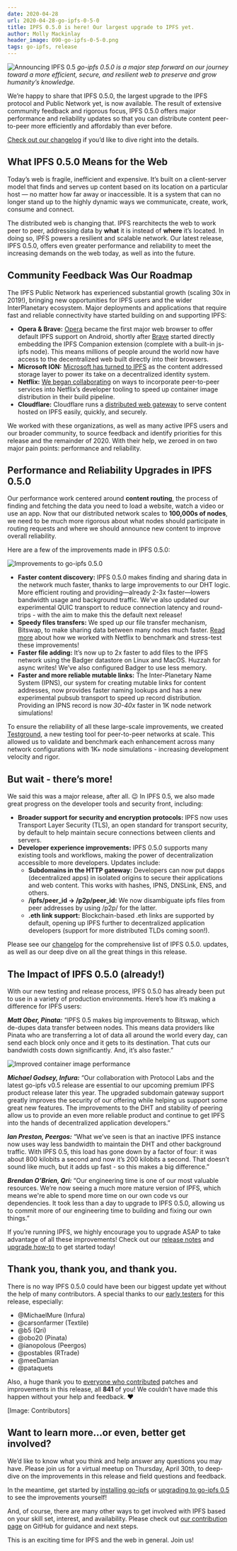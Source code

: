 ```yaml
---
date: 2020-04-28
url: 2020-04-28-go-ipfs-0-5-0
title: IPFS 0.5.0 is here! Our largest upgrade to IPFS yet.
author: Molly Mackinlay
header_image: 090-go-ipfs-0-5-0.png
tags: go-ipfs, release
---
```

![Announcing IPFS 0.5](static/header_images/090-go-ipfs-0-5-0.png)
*go-ipfs 0.5.0 is a major step forward on our journey toward a more efficient, secure, and resilient web to preserve and grow humanity’s knowledge.* 

We’re happy to share that IPFS 0.5.0, the largest upgrade to the IPFS protocol and Public Network yet, is now available. The result of extensive community feedback and rigorous focus, IPFS 0.5.0 offers major performance and reliability updates so that you can distribute content peer-to-peer more efficiently and affordably than ever before.


[Check out our changelog](https://github.com/ipfs/go-ipfs/blob/master/CHANGELOG.md) if you’d like to dive right into the details.

## What IPFS 0.5.0 Means for the Web

Today’s web is fragile, inefficient and expensive. It’s built on a client-server model that finds and serves up content based on its location on a particular host — no matter how far away or inaccessible. It is a system that can no longer stand up to the highly dynamic ways we communicate, create, work, consume and connect.

The distributed web is changing that. IPFS rearchitects the web to work peer to peer, addressing data by **what** it is instead of **where** it’s located. In doing so, IPFS powers a resilient and scalable network. Our latest release, IPFS 0.5.0, offers even greater performance and reliability to meet the increasing demands on the web today, as well as into the future.

## Community Feedback Was Our Roadmap

The IPFS Public Network has experienced substantial growth (scaling 30x in 2019!), bringing new opportunities for IPFS users and the wider InterPlanetary ecosystem. Major deployments and applications that require fast and reliable connectivity have started building on and supporting IPFS:
* **Opera & Brave:** [Opera](https://blog.ipfs.io/2020-03-30-ipfs-in-opera-for-android/) became the first major web browser to offer default IPFS support on Android, shortly after [Brave](https://blog.ipfs.io/2019-10-08-ipfs-browsers-update/) started directly embedding the IPFS Companion extension (complete with a built-in js-ipfs node). This means millions of people around the world now have access to the decentralized web built directly into their browsers.
* **Microsoft ION:**  [Microsoft has turned to IPFS](https://techcommunity.microsoft.com/t5/azure-active-directory-identity/toward-scalable-decentralized-identifier-systems/ba-p/560168) as the content addressed storage layer to power its take on a decentralized identity system.
* **Netflix:**  [We began collaborating](https://blog.ipfs.io/2020-02-14-improved-bitswap-for-container-distribution/) on ways to incorporate peer-to-peer services into Netflix’s developer tooling to speed up container image distribution in their build pipeline.
* **Cloudflare:** Cloudflare runs a [distributed web gateway](https://www.cloudflare.com/distributed-web-gateway/) to serve content hosted on IPFS easily, quickly, and securely.

We worked with these organizations, as well as many active IPFS users and our broader community, to source feedback and identify priorities for this release and the remainder of 2020. With their help, we zeroed in on two major pain points: performance and reliability. 

## Performance and Reliability Upgrades in IPFS 0.5.0

Our performance work centered around **content routing**, the process of finding and fetching the data you need to load a website, watch a video or use an app. Now that our distributed network scales to **100,000s of nodes**, we need to be much more rigorous about what nodes should participate in routing requests and where we should announce new content to improve overall reliability.

Here are a few of the improvements made in IPFS 0.5.0:

![Improvements to go-ipfs 0.5.0](static/090-go-ipfs-0-5-0/0.5-Infographic.png)

* **Faster content discovery:**  IPFS 0.5.0 makes finding and sharing data in the network much faster, thanks to large improvements to our DHT logic. More efficient routing and providing—already 2-3x faster—lowers bandwidth usage and background traffic. We’ve also updated our experimental QUIC transport to reduce connection latency and round-trips - with the aim to make this the default next release!
* **Speedy files transfers:** We sped up our file transfer mechanism, Bitswap, to make sharing data between many nodes much faster. [Read more](https://blog.ipfs.io/2020-02-14-improved-bitswap-for-container-distribution/) about how we worked with Netflix to benchmark and stress-test these improvements!
* **Faster file adding:** It’s now up to 2x faster to add files to the IPFS network using the Badger datastore on Linux and MacOS. Huzzah for async writes! We’ve also configured Badger to use less memory.
* **Faster and more reliable mutable links:** The Inter-Planetary Name System (IPNS), our system for creating mutable links for content addresses, now provides faster naming lookups and has a new experimental pubsub transport to speed up record distribution. Providing an IPNS record is now _30-40x_ faster in 1K node network simulations!

To ensure the reliability of all these large-scale improvements, we created [Testground](http://testground.ipfs.team/), a new testing tool for peer-to-peer networks at scale. This allowed us to validate and benchmark each enhancement across many network configurations with 1K+ node simulations - increasing development velocity and rigor.

## But wait - there’s more!

We said this was a major release, after all. 😉 In IPFS 0.5, we also made great progress on the developer tools and security front, including:

* **Broader support for security and encryption protocols:** IPFS now uses Transport Layer Security (TLS),  an open standard for transport security, by default to help maintain secure connections between clients and servers.
* **Developer experience improvements:**  IPFS 0.5.0 supports many existing tools and workflows, making the power of decentralization accessible to more developers. Updates include:
  * **Subdomains in the HTTP gateway:**  Developers can now put dapps (decentralized apps) in isolated origins to secure their applications and web content. This works with hashes, IPNS, DNSLink, ENS, and others.
  * **/ipfs/peer_id → /p2p/peer_id:** We now disambiguate ipfs files from peer addresses by using /p2p/ for the latter.
  * **.eth link support:**  Blockchain-based .eth links are supported by default, opening up IPFS further to decentralized application developers (support for more distributed TLDs coming soon!).

Please see our [changelog](https://github.com/ipfs/go-ipfs/blob/master/CHANGELOG.md) for the comprehensive list of IPFS 0.5.0. updates, as well as our deep dive on all the great things in this release.

## The Impact of IPFS 0.5.0 (already!)

With our new testing and release process, IPFS 0.5.0 has already been put to use in a variety of production environments. Here’s how it’s making a difference for IPFS users:

***Matt Ober, Pinata:*** “IPFS 0.5 makes big improvements to Bitswap, which de-dupes data transfer between nodes. This means data providers like Pinata who are transferring a lot of data all around the world every day, can send each block only once and it gets to its destination. That cuts our bandwidth costs down significantly. And, it’s also faster.”

![Improved container image performance](static/090-go-ipfs-0-5-0/container-image.png)

***Michael Godsey, Infura:*** “Our collaboration with Protocol Labs and the latest go-ipfs v0.5 release are essential to our upcoming premium IPFS product release later this year. The upgraded subdomain gateway support greatly improves the security of our offering while helping us support some great new features. The improvements to the DHT and stability of peering allow us to provide an even more reliable product and continue to get IPFS into the hands of decentralized application developers.”

***Ian Preston, Peergos:*** “What we’ve seen is that an inactive IPFS instance now uses way less bandwidth to maintain the DHT and other background traffic. With IPFS 0.5, this load has gone down by a factor of four: it was about 800 kilobits a second and now it’s 200 kilobits a second. That doesn’t sound like much, but it adds up fast - so this makes a big difference.”

***Brendan O’Brien, Qri:*** “Our engineering time is one of our most valuable resources. We’re now seeing a much more mature version of IPFS, which means we're able to spend more time on our own code vs our dependencies. It took less than a day to upgrade to IPFS 0.5.0, allowing us to commit more of our engineering time to building and fixing our own things.”

If you’re running IPFS, we highly encourage you to upgrade ASAP to take advantage of all these improvements! Check out our [release notes](https://docs-beta.ipfs.io/recent-releases/go-ipfs-0-5/) and [upgrade how-to](https://docs-beta.ipfs.io/recent-releases/go-ipfs-0-5/update-procedure) to get started today!

## Thank you, thank you, and thank you.

There is no way IPFS 0.5.0 could have been our biggest update yet without the help of many contributors.  A special thanks to our [early testers](https://github.com/ipfs/go-ipfs/blob/master/docs/EARLY_TESTERS.md) for this release, especially: 

- @MichaelMure (Infura)
- @carsonfarmer (Textile)
- @b5 (Qri)
- @obo20 (Pinata)
- @ianopolous (Peergos)
- @postables (RTrade)
- @meeDamian
- @pataquets

Also, a huge thank you to [everyone who contributed](https://github.com/ipfs/go-ipfs/blob/master/CHANGELOG.md) patches and improvements in this release, all **841** of you! We couldn’t have made this happen without your help and feedback. ❤

[Image: Contributors]

## Want to learn more...or even, better get involved?

We’d like to know what you think and help answer any questions you may have. Please join us for a virtual meetup on Thursday, April 30th, to deep-dive on the improvements in this release and field questions and feedback. 

In the meantime, get started by [installing go-ipfs](http://localhost:8080/ipns/dist.ipfs.io/#go-ipfs) or [upgrading to go-ipfs 0.5](https://docs-beta.ipfs.io/recent-releases/go-ipfs-0-5/update-procedure) to see the improvements yourself! 

And, of course, there are many other ways to get involved with IPFS based on your skill set, interest, and availability.  Please check out [our contribution page](https://github.com/ipfs/community/blob/master/CONTRIBUTING.md) on GitHub for guidance and next steps. 

This is an exciting time for IPFS and the web in general. Join us!
